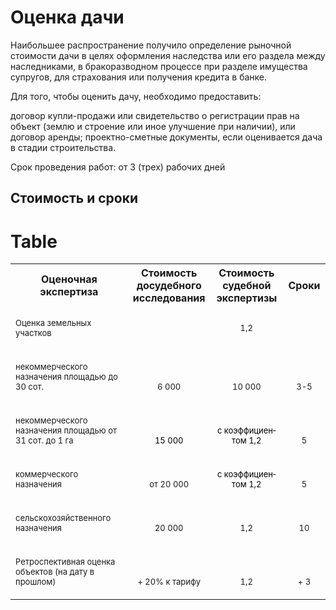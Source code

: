 # Оценка дачи

Наибольшее распространение получило определение рыночной стоимости дачи в целях оформления наследства или его раздела между наследниками, в бракоразводном процессе при разделе имущества супругов, для страхования или получения кредита в банке.

Для того, чтобы оценить дачу, необходимо предоставить:

договор купли-продажи или свидетельство о регистрации прав на объект (землю и строение или иное улучшение при наличии), или договор аренды;
проектно-сметные документы, если оценивается дача в стадии строительства.


Срок проведения работ: от 3 (трех) рабочих дней
## Стоимость и сроки
# Table
<table>
<tbody>
<tr>
<th><span>Оценочная экспертиза</span></th>
<th>Стоимость досудебного исследования</th>
<th>Стоимость судебной экспертизы</th>
<th>Сроки</th>
</tr>
<tr>
<td height="14" valign="bottom" width="364">
<p class="western"><span style="font-size: small;">Оценка земельных участков</span></p>
</td>
<td valign="bottom" width="118">
<p class="western"> </p>
</td>
<td width="136">
<p align="center" class="western"><span style="font-size: small;">1,2</span></p>
</td>
<td width="62">
<p align="center" class="western"> </p>
</td>
</tr>
<tr valign="bottom">
<td width="364">
<p class="western"><span style="font-size: small;">некоммерческого назначения площадью до 30 сот.</span></p>
</td>
<td width="118">
<p align="center" class="western"><span style="font-size: small;">6 000</span></p>
</td>
<td width="136">
<p align="center" class="western"><span style="font-size: small;">10 000</span></p>
</td>
<td width="62">
<p align="center" class="western"><span style="font-size: small;">3-5</span></p>
</td>
</tr>
<tr valign="bottom">
<td width="364">
<p class="western"><span style="font-size: small;">некоммерческого назначения площадью от 31 сот. до 1 га</span></p>
</td>
<td width="118">
<p align="center" class="western" lang="en-US"><span style="color: #000000;"><span style="font-size: small;"><span lang="ru-RU">15 000</span></span></span></p>
</td>
<td width="136">
<p align="center" class="western" lang="en-US"><span style="color: #000000;"><span style="font-size: small;"><span lang="ru-RU">с коэффициентом 1,2</span></span></span></p>
</td>
<td width="62">
<p align="center" class="western"><span style="font-size: small;">5</span></p>
</td>
</tr>
<tr valign="bottom">
<td width="364">
<p class="western"><span style="font-size: small;">коммерческого назначения </span></p>
</td>
<td width="118">
<p align="center" class="western"><span style="font-size: small;">от 20 000</span></p>
</td>
<td width="136">
<p align="center" class="western" lang="en-US"><span style="color: #000000;"><span style="font-size: small;"><span lang="ru-RU">с коэффициентом 1,2</span></span></span></p>
</td>
<td width="62">
<p align="center" class="western"><span style="font-size: small;">5</span></p>
</td>
</tr>
<tr valign="bottom">
<td width="364">
<p class="western"><span style="font-size: small;">сельскохозяйственного назначения</span></p>
</td>
<td width="118">
<p align="center" class="western"><span style="font-size: small;">20 000</span></p>
</td>
<td width="136">
<p align="center" class="western"><span style="font-size: small;">1,2</span></p>
</td>
<td width="62">
<p align="center" class="western"><span style="font-size: small;">10</span></p>
</td>
</tr>
<tr valign="bottom">
<td width="364">
<p class="western"><span style="font-size: small;">Ретроспективная оценка объектов (на дату в прошлом)</span></p>
</td>
<td width="118">
<p align="center" class="western"><span style="font-size: small;">+ 20% к тарифу</span></p>
</td>
<td width="136">
<p align="center" class="western"><span style="font-size: small;">1,2</span></p>
</td>
<td width="62">
<p align="center" class="western"><span style="font-size: small;">+ 3</span></p>
</td>
</tr>
<tr>
</tr></tbody>
</table>
